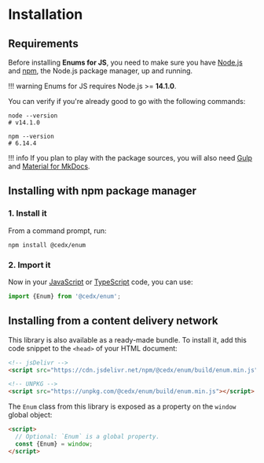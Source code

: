 # Installation

## Requirements
Before installing **Enums for JS**, you need to make sure you have [Node.js](https://nodejs.org)
and [npm](https://www.npmjs.com), the Node.js package manager, up and running.

!!! warning
    Enums for JS requires Node.js >= **14.1.0**.
    
You can verify if you're already good to go with the following commands:

```shell
node --version
# v14.1.0

npm --version
# 6.14.4
```

!!! info
    If you plan to play with the package sources, you will also need
    [Gulp](https://gulpjs.com) and [Material for MkDocs](https://squidfunk.github.io/mkdocs-material).

## Installing with npm package manager

### 1. Install it
From a command prompt, run:

```shell
npm install @cedx/enum
```

### 2. Import it
Now in your [JavaScript](https://developer.mozilla.org/en-US/docs/Web/JavaScript) or [TypeScript](https://www.typescriptlang.org) code, you can use:

```js
import {Enum} from '@cedx/enum';
```

## Installing from a content delivery network
This library is also available as a ready-made bundle.
To install it, add this code snippet to the `<head>` of your HTML document:

```html
<!-- jsDelivr -->
<script src="https://cdn.jsdelivr.net/npm/@cedx/enum/build/enum.min.js"></script>

<!-- UNPKG -->
<script src="https://unpkg.com/@cedx/enum/build/enum.min.js"></script>
```

The `Enum` class from this library is exposed as a property on the `window` global object:

```html
<script>
  // Optional: `Enum` is a global property.
  const {Enum} = window;
</script>
```
